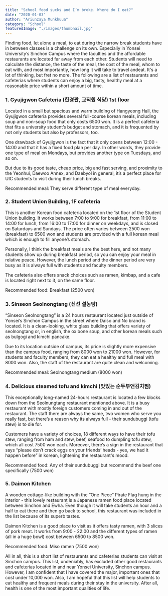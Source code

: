 ```yaml
---
title: "School food sucks and I’m broke. Where do I eat?"
date: "2020-01-03"
author: "Ariunzaya Munkhuua"
category: "School"
featuredImage: "./images/thumbnail.jpg"
---
```


Finding food, let alone a meal, to eat during the narrow break students have in between classes is a challenge on its own. Especially in Yonsei University’s Sinchon Campus where the faculties and the affordable restaurants are located far away from each other. Students will need to calculate the distance, the taste of the meal, the cost of the meal, whom to eat with, and most importantly, how long it will take to travel andeat. It's a lot of thinking, but fret no more. The following are a list of restaurants and cafeterias where students can enjoy a big, tasty, healthy meal at a reasonable price within a short amount of time.

### 1\. Gyujigwon Cafeteria (한경관, 교직원 식당) 1st floor

Located in a small but spacious and warm building of Hangyeong Hall, the Gyujigwon cafeteria provides several full-course korean meals, including soup and non-soup food that only costs 6500 won. It is a perfect cafeteria that fits a university student’s budget and stomach, and it is frequented by not only students but also by professors, too. 

One drawback of Gyujigwon is the fact that it only opens between 12:00 - 14:00 and that it has a fixed food plan per day. In other words, they provide one type of meal on Mondays, but provides another type on Tuesdays, and so on. 

But due to its good taste, cheap price, big and fast serving, and proximity to the Yeonhui, Daewoo Annex, and Daebyol in general, it’s a perfect place for UIC students to visit during their lunch breaks. 

Recommended meal: They serve different type of meal everyday.

### 2\. Student Union Building, 1F cafeteria

This is another Korean food cafeteria located on the 1st floor of the Student Union building. It works between 7:00 to 9:00 for breakfast, from 11:00 to 14:00 for lunch, from 16:00 to 17:00 for dinner on weekdays, and is closed on Saturdays and Sundays. The price often varies between 2500 won (breakfast) to 6500 won and students are provided with a full korean meal which is enough to fill anyone’s stomach.

Personally, I think the breakfast meals are the best here, and not many students show up during breakfast period, so you can enjoy your meal in relative peace. However, the lunch period and the dinner period are very busy as it is always full with students and faculty members.

The cafeteria also offers snack choices such as ramen, kimbap, and a cafe is located right next to it, on the same floor. 

Recommended food: Breakfast (2500 won)

### 3\. Sinseon Seolnongtang (신선 설농탕)

“Sinseon Seolnongtang” is a 24 hours restaurant located just outside of Yonsei’s Sinchon Campus in the street where Daiso and No brand is located. It is a clean-looking, white glass building that offers variety of seolnongtang or, in english, the ox bone soup, and other korean meals such as bulgogi and kimchi pancake.

Due to its location outside of campus, its price is slightly more expensive than the campus food, ranging from 8000 won to 21000 won. However, for students and faculty members, they can eat a healthy and full meal with 8000 won. Also, the staff of the restaurant are quite clean and welcoming. 

Recommended meal: Seolnongtang medium (8000 won)

### 4\. Delicious steamed tofu and kimchi (맛있는 순두부앤김치찜)

This exceptionally long-named 24-hours restaurant is located a few blocks down from the Seolnungtang restaurant mentioned above. It is a busy restaurant with mostly foreign customers coming in and out of the restaurant. The staff there are always the same, two women who serve you really fast, but there’s a reason why its always full - their sundubuggi (tofu stew) is to die for.

Customers have a variety of choices, 18 different ways to have their tofu stew, ranging from ham and stew, beef, seafood to dumpling tofu stew, which all cost 7500 won each. Moreover, there’s a sign in the restaurant that says “please don’t crack eggs on your friends’ heads - yes, we had it happen before” in korean, lightening the restaurant's mood. 

Recommended food: Any of their sundubuggi but recommend the beef one specifically (7500 won)

### 5\. Daimon Kitchen

A wooden cottage-like building with the “One Piece” Pirate Flag hung in the interior - this lovely restaurant is a Japanese ramen food place located between Sinchon and Ewha. Even though it will take students an hour and a half to eat there and then go back to school, this restaurant was included in the list because of its superb tastes.

Daimon Kitchen is a good place to visit as it offers tasty ramen, with 3 slices of pork meat. It works from 9:00 - 22:00 and the different types of ramen (all in a huge bowl) cost between 6500 to 8500 won. 

Recommended food: Miso ramen (7500 won)

All in all, this is a short list of restaurants and cafeterias students can visit at Sinchon campus. This list, undeniably, has excluded other good restaurants and cafeterias located in and near Yonsei University, Sinchon campus. However, I am confident that I have covered the major, important ones that cost under 10,000 won. Also, I am hopeful that this list will help students to eat healthy and frequent meals during their stay in the university. After all, health is one of the most important qualities of life.
